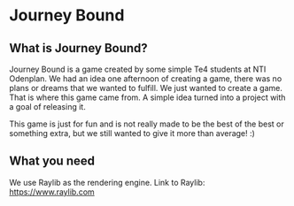 # Journey Bound

## What is Journey Bound?

Journey Bound is a game created by some simple Te4 students at NTI Odenplan.
We had an idea one afternoon of creating a game, there was no plans or dreams that we wanted to fulfill. We just wanted to create a game.
That is where this game came from. A simple idea turned into a project with a goal of releasing it.

This game is just for fun and is not really made to be the best of the best or something extra, but we still wanted to give it more than average! :)

## What you need

We use Raylib as the rendering engine.
Link to Raylib: https://www.raylib.com

